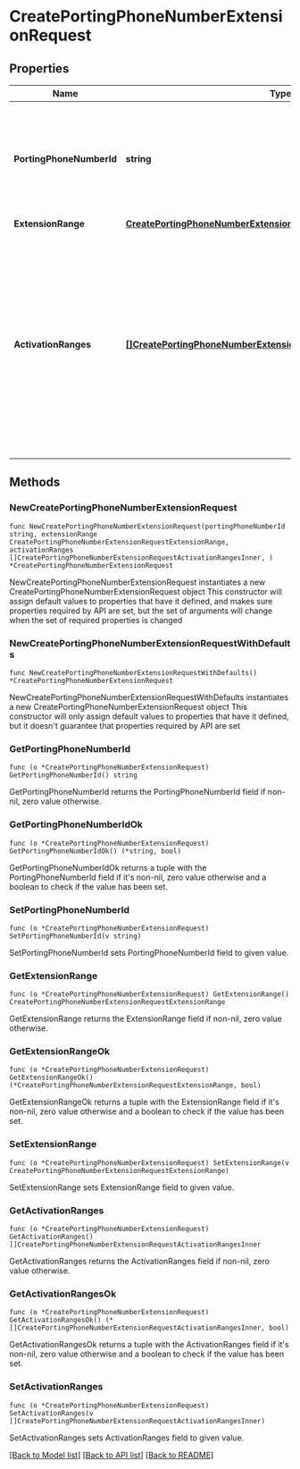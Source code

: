 # CreatePortingPhoneNumberExtensionRequest

## Properties

Name | Type | Description | Notes
------------ | ------------- | ------------- | -------------
**PortingPhoneNumberId** | **string** | Identifies the porting phone number associated with this porting phone number extension. | 
**ExtensionRange** | [**CreatePortingPhoneNumberExtensionRequestExtensionRange**](CreatePortingPhoneNumberExtensionRequestExtensionRange.md) |  | 
**ActivationRanges** | [**[]CreatePortingPhoneNumberExtensionRequestActivationRangesInner**](CreatePortingPhoneNumberExtensionRequestActivationRangesInner.md) | Specifies the activation ranges for this porting phone number extension. The activation range must be within the extension range and should not overlap with other activation ranges. | 

## Methods

### NewCreatePortingPhoneNumberExtensionRequest

`func NewCreatePortingPhoneNumberExtensionRequest(portingPhoneNumberId string, extensionRange CreatePortingPhoneNumberExtensionRequestExtensionRange, activationRanges []CreatePortingPhoneNumberExtensionRequestActivationRangesInner, ) *CreatePortingPhoneNumberExtensionRequest`

NewCreatePortingPhoneNumberExtensionRequest instantiates a new CreatePortingPhoneNumberExtensionRequest object
This constructor will assign default values to properties that have it defined,
and makes sure properties required by API are set, but the set of arguments
will change when the set of required properties is changed

### NewCreatePortingPhoneNumberExtensionRequestWithDefaults

`func NewCreatePortingPhoneNumberExtensionRequestWithDefaults() *CreatePortingPhoneNumberExtensionRequest`

NewCreatePortingPhoneNumberExtensionRequestWithDefaults instantiates a new CreatePortingPhoneNumberExtensionRequest object
This constructor will only assign default values to properties that have it defined,
but it doesn't guarantee that properties required by API are set

### GetPortingPhoneNumberId

`func (o *CreatePortingPhoneNumberExtensionRequest) GetPortingPhoneNumberId() string`

GetPortingPhoneNumberId returns the PortingPhoneNumberId field if non-nil, zero value otherwise.

### GetPortingPhoneNumberIdOk

`func (o *CreatePortingPhoneNumberExtensionRequest) GetPortingPhoneNumberIdOk() (*string, bool)`

GetPortingPhoneNumberIdOk returns a tuple with the PortingPhoneNumberId field if it's non-nil, zero value otherwise
and a boolean to check if the value has been set.

### SetPortingPhoneNumberId

`func (o *CreatePortingPhoneNumberExtensionRequest) SetPortingPhoneNumberId(v string)`

SetPortingPhoneNumberId sets PortingPhoneNumberId field to given value.


### GetExtensionRange

`func (o *CreatePortingPhoneNumberExtensionRequest) GetExtensionRange() CreatePortingPhoneNumberExtensionRequestExtensionRange`

GetExtensionRange returns the ExtensionRange field if non-nil, zero value otherwise.

### GetExtensionRangeOk

`func (o *CreatePortingPhoneNumberExtensionRequest) GetExtensionRangeOk() (*CreatePortingPhoneNumberExtensionRequestExtensionRange, bool)`

GetExtensionRangeOk returns a tuple with the ExtensionRange field if it's non-nil, zero value otherwise
and a boolean to check if the value has been set.

### SetExtensionRange

`func (o *CreatePortingPhoneNumberExtensionRequest) SetExtensionRange(v CreatePortingPhoneNumberExtensionRequestExtensionRange)`

SetExtensionRange sets ExtensionRange field to given value.


### GetActivationRanges

`func (o *CreatePortingPhoneNumberExtensionRequest) GetActivationRanges() []CreatePortingPhoneNumberExtensionRequestActivationRangesInner`

GetActivationRanges returns the ActivationRanges field if non-nil, zero value otherwise.

### GetActivationRangesOk

`func (o *CreatePortingPhoneNumberExtensionRequest) GetActivationRangesOk() (*[]CreatePortingPhoneNumberExtensionRequestActivationRangesInner, bool)`

GetActivationRangesOk returns a tuple with the ActivationRanges field if it's non-nil, zero value otherwise
and a boolean to check if the value has been set.

### SetActivationRanges

`func (o *CreatePortingPhoneNumberExtensionRequest) SetActivationRanges(v []CreatePortingPhoneNumberExtensionRequestActivationRangesInner)`

SetActivationRanges sets ActivationRanges field to given value.



[[Back to Model list]](../README.md#documentation-for-models) [[Back to API list]](../README.md#documentation-for-api-endpoints) [[Back to README]](../README.md)


